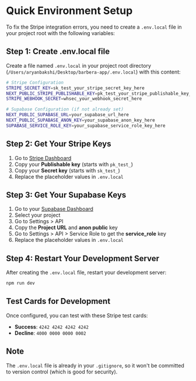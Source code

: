 # Quick Environment Setup

To fix the Stripe integration errors, you need to create a `.env.local` file in your project root with the following variables:

## Step 1: Create .env.local file

Create a file named `.env.local` in your project root directory (`/Users/aryanbakshi/Desktop/barbera-app/.env.local`) with this content:

```bash
# Stripe Configuration
STRIPE_SECRET_KEY=sk_test_your_stripe_secret_key_here
NEXT_PUBLIC_STRIPE_PUBLISHABLE_KEY=pk_test_your_stripe_publishable_key_here
STRIPE_WEBHOOK_SECRET=whsec_your_webhook_secret_here

# Supabase Configuration (if not already set)
NEXT_PUBLIC_SUPABASE_URL=your_supabase_url_here
NEXT_PUBLIC_SUPABASE_ANON_KEY=your_supabase_anon_key_here
SUPABASE_SERVICE_ROLE_KEY=your_supabase_service_role_key_here
```

## Step 2: Get Your Stripe Keys

1. Go to [Stripe Dashboard](https://dashboard.stripe.com/apikeys)
2. Copy your **Publishable key** (starts with `pk_test_`)
3. Copy your **Secret key** (starts with `sk_test_`)
4. Replace the placeholder values in `.env.local`

## Step 3: Get Your Supabase Keys

1. Go to your [Supabase Dashboard](https://supabase.com/dashboard)
2. Select your project
3. Go to Settings > API
4. Copy the **Project URL** and **anon public** key
5. Go to Settings > API > Service Role to get the **service_role** key
6. Replace the placeholder values in `.env.local`

## Step 4: Restart Your Development Server

After creating the `.env.local` file, restart your development server:

```bash
npm run dev
```

## Test Cards for Development

Once configured, you can test with these Stripe test cards:
- **Success**: `4242 4242 4242 4242`
- **Decline**: `4000 0000 0000 0002`

## Note

The `.env.local` file is already in your `.gitignore`, so it won't be committed to version control (which is good for security). 